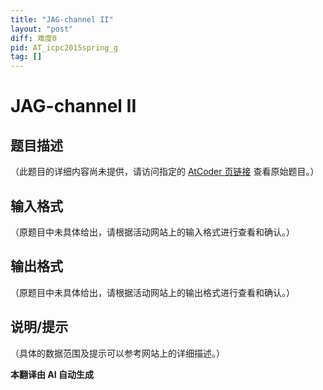 ```yaml
---
title: "JAG-channel II"
layout: "post"
diff: 难度0
pid: AT_icpc2015spring_g
tag: []
---
```


# JAG-channel II

## 题目描述

（此题目的详细内容尚未提供，请访问指定的 [AtCoder 页链接](https://atcoder.jp/contests/jag2015spring/tasks/icpc2015spring_g) 查看原始题目。）

## 输入格式

（原题目中未具体给出，请根据活动网站上的输入格式进行查看和确认。）

## 输出格式

（原题目中未具体给出，请根据活动网站上的输出格式进行查看和确认。）

## 说明/提示

（具体的数据范围及提示可以参考网站上的详细描述。）

 **本翻译由 AI 自动生成**

